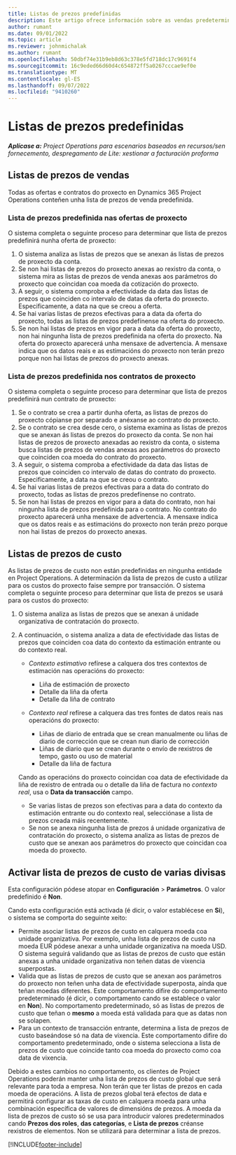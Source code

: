 ```yaml
---
title: Listas de prezos predefinidas
description: Este artigo ofrece información sobre as vendas predeterminadas e as listas de prezos de custo en Project Operations.
author: rumant
ms.date: 09/01/2022
ms.topic: article
ms.reviewer: johnmichalak
ms.author: rumant
ms.openlocfilehash: 50dbf74e31b9eb8d63c378e5fd718dc17c9691f4
ms.sourcegitcommit: 16c9eded66d60d4c654872ff5a0267cccae9ef0e
ms.translationtype: MT
ms.contentlocale: gl-ES
ms.lasthandoff: 09/07/2022
ms.locfileid: "9410260"
---
```

# <a name="default-price-lists"></a>Listas de prezos predefinidas

_**Aplícase a:** Project Operations para escenarios baseados en recursos/sen fornecemento, despregamento de Lite: xestionar a facturación proforma_

## <a name="sales-price-lists"></a>Listas de prezos de vendas

Todas as ofertas e contratos do proxecto en Dynamics 365 Project Operations conteñen unha lista de prezos de venda predefinida. 

### <a name="price-list-default-on-project-quotes"></a>Lista de prezos predefinida nas ofertas de proxecto
O sistema completa o seguinte proceso para determinar que lista de prezos predefinirá nunha oferta de proxecto:

1. O sistema analiza as listas de prezos que se anexan ás listas de prezos de proxecto da conta. 
1. Se non hai listas de prezos do proxecto anexas ao rexistro da conta, o sistema mira as listas de prezos de venda anexas aos parámetros do proxecto que coincidan coa moeda da cotización do proxecto.
1. A seguir, o sistema comproba a efectividade da data das listas de prezos que coinciden co intervalo de datas da oferta do proxecto. Especificamente, a data na que se creou a oferta.
1. Se hai varias listas de prezos efectivas para a data da oferta do proxecto, todas as listas de prezos predefínense na oferta do proxecto.
1. Se non hai listas de prezos en vigor para a data da oferta do proxecto, non hai ningunha lista de prezos predefinida na oferta do proxecto. Na oferta do proxecto aparecerá unha mensaxe de advertencia. A mensaxe indica que os datos reais e as estimacións do proxecto non terán prezo porque non hai listas de prezos do proxecto anexas.

### <a name="price-list-default-on-project-contracts"></a>Lista de prezos predefinida nos contratos de proxecto 
O sistema completa o seguinte proceso para determinar que lista de prezos predefinirá nun contrato de proxecto:

1. Se o contrato se crea a partir dunha oferta, as listas de prezos do proxecto cópianse por separado e anéxanse ao contrato do proxecto.
1. Se o contrato se crea desde cero, o sistema examina as listas de prezos que se anexan ás listas de prezos do proxecto da conta. Se non hai listas de prezos de proxecto anexadas ao rexistro da conta, o sistema busca listas de prezos de vendas anexas aos parámetros do proxecto que coinciden coa moeda do contrato do proxecto.
1. A seguir, o sistema comproba a efectividade da data das listas de prezos que coinciden co intervalo de datas do contrato do proxecto. Especificamente, a data na que se creou o contrato.
1. Se hai varias listas de prezos efectivas para a data do contrato do proxecto, todas as listas de prezos predefínense no contrato.
1. Se non hai listas de prezos en vigor para a data do contrato, non hai ningunha lista de prezos predefinida para o contrato. No contrato do proxecto aparecerá unha mensaxe de advertencia. A mensaxe indica que os datos reais e as estimacións do proxecto non terán prezo porque non hai listas de prezos do proxecto anexas.

## <a name="cost-price-lists"></a>Listas de prezos de custo

As listas de prezos de custo non están predefinidas en ningunha entidade en Project Operations. A determinación da lista de prezos de custo a utilizar para os custos do proxecto faise sempre por transacción. O sistema completa o seguinte proceso para determinar que lista de prezos se usará para os custos do proxecto:

1. O sistema analiza as listas de prezos que se anexan á unidade organizativa de contratación do proxecto.
1. A continuación, o sistema analiza a data de efectividade das listas de prezos que coinciden coa data do contexto da estimación entrante ou do contexto real.

    - *Contexto estimativo* refírese a calquera dos tres contextos de estimación nas operacións do proxecto:

        - Liña de estimación de proxecto
        - Detalle da liña da oferta
        - Detalle da liña de contrato

    - *Contexto real* refírese a calquera das tres fontes de datos reais nas operacións do proxecto:

       - Liñas de diario de entrada que se crean manualmente ou liñas de diario de corrección que se crean nun diario de corrección
       - Liñas de diario que se crean durante o envío de rexistros de tempo, gasto ou uso de material
       - Detalle da liña de factura

    Cando as operacións do proxecto coincidan coa data de efectividade da liña de rexistro de entrada ou o detalle da liña de factura no *contexto real*, usa o **Data da transacción** campo.

    - Se varias listas de prezos son efectivas para a data do contexto da estimación entrante ou do contexto real, selecciónase a lista de prezos creada máis recentemente.
    - Se non se anexa ningunha lista de prezos á unidade organizativa de contratación do proxecto, o sistema analiza as listas de prezos de custo que se anexan aos parámetros do proxecto que coincidan coa moeda do proxecto.

## <a name="enable-multi-currency-cost-price-list"></a>Activar lista de prezos de custo de varias divisas

Esta configuración pódese atopar en **Configuración** \> **Parámetros**. O valor predefinido é **Non**.

Cando esta configuración está activada (é dicir, o valor establécese en **Si**), o sistema se comporta do seguinte xeito:

- Permite asociar listas de prezos de custo en calquera moeda coa unidade organizativa. Por exemplo, unha lista de prezos de custo na moeda EUR pódese anexar a unha unidade organizativa na moeda USD. O sistema seguirá validando que as listas de prezos de custo que están anexas a unha unidade organizativa non teñen datas de vixencia superpostas.
- Valida que as listas de prezos de custo que se anexan aos parámetros do proxecto non teñen unha data de efectividade superposta, aínda que teñan moedas diferentes. Este comportamento difire do comportamento predeterminado (é dicir, o comportamento cando se establece o valor en **Non**). No comportamento predeterminado, só as listas de prezos de custo que teñan o **mesmo** a moeda está validada para que as datas non se solapen.
- Para un contexto de transacción entrante, determina a lista de prezos de custo baseándose só na data de vixencia. Este comportamento difire do comportamento predeterminado, onde o sistema selecciona a lista de prezos de custo que coincide tanto coa moeda do proxecto como coa data de vixencia.

Debido a estes cambios no comportamento, os clientes de Project Operations poderán manter unha lista de prezos de custo global que será relevante para toda a empresa. Non terán que ter listas de prezos en cada moeda de operacións. A lista de prezos global terá efectos de data e permitirá configurar as taxas de custo en calquera moeda para unha combinación específica de valores de dimensións de prezos. A moeda da lista de prezos de custo só se usa para introducir valores predeterminados cando **Prezos dos roles**, **das categorías**, e **Lista de prezos** créanse rexistros de elementos. Non se utilizará para determinar a lista de prezos.

[!INCLUDE[footer-include](../includes/footer-banner.md)]
